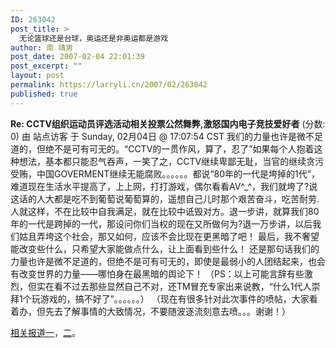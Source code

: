 ```yaml
---
ID: 263042
post_title: >
  无论篮球还是台球，奥运还是非奥运都是游戏
author: 南 靖男
post_date: 2007-02-04 22:01:39
post_excerpt: ""
layout: post
permalink: https://larryli.cn/2007/02/263042
published: true
---
```

<strong>Re: CCTV组织运动员评选活动相关投票公然舞弊,激怒国内电子竞技爱好者</strong> (分数: 0)
由 站点访客 于 Sunday, 02月04日 @ 17:07:54 CST
我们的力量也许是微不足道的，但绝不是可有可无的。“CCTV的一贯作风，算了，忍了”如果每个人抱着这种想法，基本都只能忍气吞声，一笑了之，CCTV继续卑鄙无耻，当官的继续贪污受贿，中国GOVERMENT继续无能腐败。。。。。。都说“80年的一代是垮掉的1代”，难道现在生活水平提高了，上上网，打打游戏，偶尔看看AV^_^，我们就垮了?说这话的人大都是吃不到葡萄说葡萄算的，遥想自己儿时那个艰苦奋斗，吃苦耐劳.人就这样，不在比较中自我满足，就在比较中诋毁对方。退一步讲，就算我们80年的一代是跨掉的一代，那设问你们当权的现在又所做何为?退一万步讲，以后我们姑且弄垮这个社会，那又如何，应该不会比现在更黑暗了吧！
最后，我不奢望能改变些什么，只希望大家能做点什么，让上面看到些什么！
还是那句话我们的力量也许是微不足道的，但绝不是可有可无的，即使是最弱小的人团结起来，也会有改变世界的力量——哪怕身在最黑暗的舆论下！
（PS：以上可能言辞有些激烈，但实在看不过去那些显然自己不对，还TM冒充专家出来说教，“什么1代人崇拜1个玩游戏的，搞不好了”。。。。。。）
（现在有很多针对此次事件的喷帖，大家看着办，但先去了解事情的大致情况，不要随波逐流刻意去喷。。。谢谢！）
<!--more--><a href="http://www.cnbeta.com/modules.php?name=News&amp;file=article&amp;mode=flat&amp;sid=21934"></a>

<a href="http://www.cnbeta.com/modules.php?name=News&amp;file=article&amp;mode=flat&amp;sid=21934">相关报道一</a>，<a href="http://www.cnbeta.com/modules.php?name=News&amp;file=article&amp;mode=flat&amp;sid=21978">二</a>。